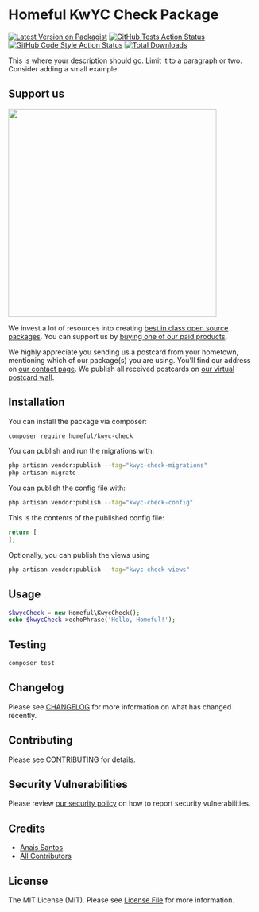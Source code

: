 # Homeful KwYC Check Package

[![Latest Version on Packagist](https://img.shields.io/packagist/v/homeful/kwyc-check.svg?style=flat-square)](https://packagist.org/packages/homeful/kwyc-check)
[![GitHub Tests Action Status](https://img.shields.io/github/actions/workflow/status/homeful/kwyc-check/run-tests.yml?branch=main&label=tests&style=flat-square)](https://github.com/homeful/kwyc-check/actions?query=workflow%3Arun-tests+branch%3Amain)
[![GitHub Code Style Action Status](https://img.shields.io/github/actions/workflow/status/homeful/kwyc-check/fix-php-code-style-issues.yml?branch=main&label=code%20style&style=flat-square)](https://github.com/homeful/kwyc-check/actions?query=workflow%3A"Fix+PHP+code+style+issues"+branch%3Amain)
[![Total Downloads](https://img.shields.io/packagist/dt/homeful/kwyc-check.svg?style=flat-square)](https://packagist.org/packages/homeful/kwyc-check)

This is where your description should go. Limit it to a paragraph or two. Consider adding a small example.

## Support us

[<img src="https://github-ads.s3.eu-central-1.amazonaws.com/kwyc-check.jpg?t=1" width="419px" />](https://spatie.be/github-ad-click/kwyc-check)

We invest a lot of resources into creating [best in class open source packages](https://spatie.be/open-source). You can support us by [buying one of our paid products](https://spatie.be/open-source/support-us).

We highly appreciate you sending us a postcard from your hometown, mentioning which of our package(s) you are using. You'll find our address on [our contact page](https://spatie.be/about-us). We publish all received postcards on [our virtual postcard wall](https://spatie.be/open-source/postcards).

## Installation

You can install the package via composer:

```bash
composer require homeful/kwyc-check
```

You can publish and run the migrations with:

```bash
php artisan vendor:publish --tag="kwyc-check-migrations"
php artisan migrate
```

You can publish the config file with:

```bash
php artisan vendor:publish --tag="kwyc-check-config"
```

This is the contents of the published config file:

```php
return [
];
```

Optionally, you can publish the views using

```bash
php artisan vendor:publish --tag="kwyc-check-views"
```

## Usage

```php
$kwycCheck = new Homeful\KwycCheck();
echo $kwycCheck->echoPhrase('Hello, Homeful!');
```

## Testing

```bash
composer test
```

## Changelog

Please see [CHANGELOG](CHANGELOG.md) for more information on what has changed recently.

## Contributing

Please see [CONTRIBUTING](CONTRIBUTING.md) for details.

## Security Vulnerabilities

Please review [our security policy](../../security/policy) on how to report security vulnerabilities.

## Credits

- [Anais Santos](https://github.com/anais-enclavewrx)
- [All Contributors](../../contributors)

## License

The MIT License (MIT). Please see [License File](LICENSE.md) for more information.
